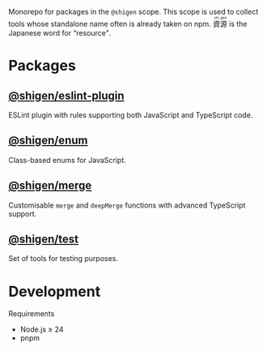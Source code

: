 Monorepo for packages in the `@shigen` scope. This scope is used to collect tools whose standalone name often is already taken on npm. <ruby lang="ja">資<rt>shi</rt>源<rt>gen</rt></ruby> is the Japanese word for <q lang="en">resource</q>.

# Packages

## [@shigen/eslint-plugin](packages/eslint-plugin)
ESLint plugin with rules supporting both JavaScript and TypeScript code.

## [@shigen/enum](packages/enum)
Class-based enums for JavaScript.

## [@shigen/merge](packages/merge)
Customisable `merge` and `deepMerge` functions with advanced TypeScript support.

## [@shigen/test](packages/test)
Set of tools for testing purposes.

# Development

Requirements

- Node.js ≥ 24
- pnpm
